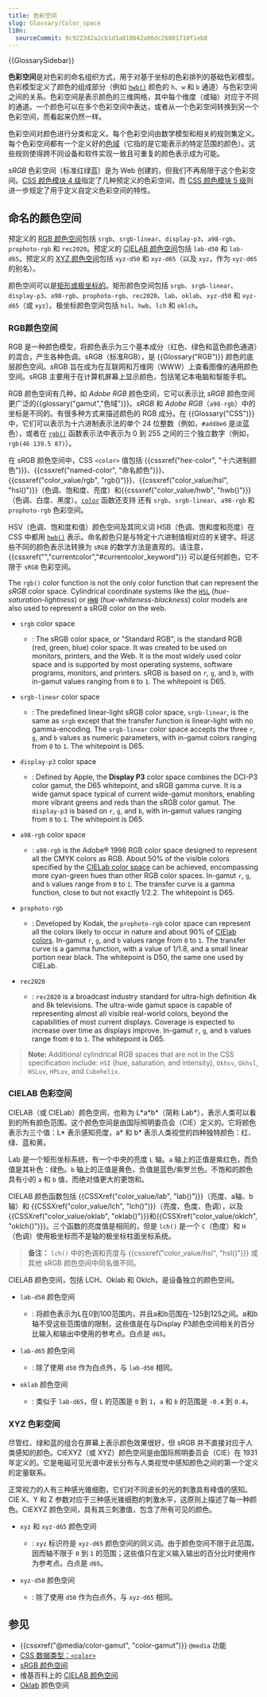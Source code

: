 ```yaml
---
title: 色彩空间
slug: Glossary/Color_space
l10n:
  sourceCommit: 9c922342a2cb1d3a818642a06dc26801710f1eb8
---
```


{{GlossarySidebar}}

**色彩空间**是对色彩的命名组织方式，用于对基于坐标的色彩排列的基础色彩模型。色彩模型定义了颜色的组成部分（例如 [`hwb()`](/zh-CN/docs/Web/CSS/color_value/hwb) 颜色的 `h`、`w` 和 `b` 通道）与色彩空间之间的关系。色彩空间是表示颜色的三维网格，其中每个维度（或轴）对应于不同的通道。一个颜色可以在多个色彩空间中表达，或者从一个色彩空间转换到另一个色彩空间，而看起来仍然一样。

色彩空间对颜色进行分类和定义。每个色彩空间由数学模型和相关的规则集定义。每个色彩空间都有一个定义好的[色域](/zh-CN/docs/Glossary/Gamut)（它指的是它能表示的特定范围的颜色）。这些规则使得跨不同设备和软件实现一致且可重复的颜色表示成为可能。

*sRGB* 色彩空间（标准红绿蓝）是为 Web 创建的，但我们不再局限于这个色彩空间。[CSS 颜色模块 4 级](https://drafts.csswg.org/css-color)指定了几种预定义的色彩空间，而 [CSS 颜色模块 5 级](https://drafts.csswg.org/css-color-5/)则进一步规定了用于定义自定义色彩空间的特性。

## 命名的颜色空间

预定义的 [RGB 颜色空间](#rgb_color_spaces)包括 `srgb`、`srgb-linear`、`display-p3`、`a98-rgb`、`prophoto-rgb` 和 `rec2020`。预定义的 [CIELAB 颜色空间](#cielab_color_spaces)包括 `lab-d50` 和 `lab-d65`。预定义的 [XYZ 颜色空间](#xyz_color_spaces)包括 `xyz-d50` 和 `xyz-d65`（以及 `xyz`，作为 `xyz-d65` 的别名）。

颜色空间可以是[矩形或极坐标的](https://ericportis.com/posts/2024/okay-color-spaces/)。矩形颜色空间包括 `srgb`、`srgb-linear`、`display-p3`、`a98-rgb`、`prophoto-rgb`、`rec2020`、`lab`、`oklab`、`xyz-d50` 和 `xyz-d65`（或 `xyz`）。极坐标颜色空间包括 `hsl`、`hwb`、`lch` 和 `oklch`。

### RGB颜色空间

RGB 是一种颜色模型，将颜色表示为三个基本成分（红色、绿色和蓝色颜色通道）的混合，产生各种色调。sRGB（标准RGB），是 {{Glossary("RGB")}} 颜色的底层颜色空间。sRGB 旨在成为在互联网和万维网（WWW）上查看图像的通用颜色空间。sRGB 主要用于在计算机屏幕上显示颜色，包括笔记本电脑和智能手机。

RGB 颜色空间有几种，如 *Adobe RGB* 颜色空间，它可以表示比 *sRGB* 颜色空间更广泛的{{glossary("gamut","色域")}}。*sRGB* 和 *Adobe RGB*（`a98-rgb`）中的坐标是不同的。有很多种方式来描述颜色的 RGB 成分。在 {{Glossary("CSS")}} 中，它们可以表示为十六进制表示法的单个 24 位整数（例如，`#add8e6` 是淡蓝色），或者在 [`rgb()`](/zh-CN/docs/Web/CSS/color_value/rgb) 函数表示法中表示为 0 到 255 之间的三个独立数字（例如，`rgb(46 139.5 87)`）。

在 sRGB 颜色空间中，CSS `<color>` 值包括 {{cssxref("hex-color", "十六进制颜色")}}、{{cssxref("named-color", "命名颜色")}}、{{cssxref("color_value/rgb", "rgb()")}}、{{cssxref("color_value/hsl", "hsl()")}}（色调、饱和度、亮度）和{{cssxref("color_value/hwb", "hwb()")}}（色调、白度、黑度）。[`color`](/zh-CN/docs/Web/CSS/color_value/color) 函数还支持 还有 `srgb`、`srgb-linear`、`a98-rgb` 和 `prophoto-rgb` 色彩空间。

HSV（色调、饱和度和值）颜色空间及其同义词 HSB（色调、饱和度和亮度）在 CSS 中都用 [`hwb()`](/zh-CN/docs/Web/CSS/color_value/hwb) 表示。命名颜色只是与特定十六进制值相对应的关键字。将这些不同的颜色表示法转换为 `sRGB` 的数学方法是直观的。请注意，{{cssxref("<color>","currentcolor","#currentcolor_keyword")}} 可以是任何颜色，它不限于 `sRGB` 色彩空间。

The `rgb()` color function is not the only color function that can represent the _sRGB_ color space. Cylindrical coordinate systems like the [`HSL`](/zh-CN/docs/Web/CSS/color_value/hsl) (_hue-saturation-lightness_) or [`HWB`](/zh-CN/docs/Web/CSS/color_value/hwb) (_hue-whiteness-blackness_) color models are also used to represent a sRGB color on the web.

- `srgb` color space

  - : The sRGB color space, or "Standard RGB", is the standard RGB (red, green, blue) color space. It was created to be used on monitors, printers, and the Web. It is the most widely used color space and is supported by most operating systems, software programs, monitors, and printers. sRGB is based on `r`, `g`, and `b`, with in-gamut values ranging from `0` to `1`. The whitepoint is D65.

- `srgb-linear` color space

  - : The predefined linear-light sRGB color space, `srgb-linear`, is the same as `srgb` except that the transfer function is linear-light with no gamma-encoding. The `srgb-linear` color space accepts the three `r`, `g`, and `b` values as numeric parameters, with in-gamut colors ranging from `0` to `1`. The whitepoint is D65.

- `display-p3` color space

  - : Defined by Apple, the **Display P3** color space combines the DCI-P3 color gamut, the D65 whitepoint, and sRGB gamma curve. It is a wide gamut space typical of current wide-gamut monitors, enabling more vibrant greens and reds than the sRGB color gamut. The `display-p3` is based on `r`, `g`, and `b`, with in-gamut values ranging from `0` to `1`. The whitepoint is D65.

- `a98-rgb` color space

  - : `a98-rgb` is the Adobe® 1998 RGB color space designed to represent all the CMYK colors as RGB. About 50% of the visible colors specified by the [CIELab color space](#cielab_color_spaces) can be achieved, encompassing more cyan-green hues than other RGB color spaces. In-gamut `r`, `g`, and `b` values range from `0` to `1`. The transfer curve is a gamma function, close to but not exactly 1/2.2. The whitepoint is D65.

- `prophoto-rgb`

  - : Developed by Kodak, the `prophoto-rgb` color space can represent all the colors likely to occur in nature and about 90% of [CIElab colors](#cielab_color_spaces). In-gamut `r`, `g`, and `b` values range from `0` to `1`. The transfer curve is a gamma function, with a value of 1/1.8, and a small linear portion near black. The whitepoint is D50, the same one used by CIELab.

- `rec2020`

  - : `rec2020` is a broadcast industry standard for ultra-high definition 4k and 8k televisions. The ultra-wide gamut space is capable of representing almost all visible real-world colors, beyond the capabilities of most current displays. Coverage is expected to increase over time as displays improve. In-gamut `r`, `g`, and `b` values range from `0` to `1`. The whitepoint is D65.

> **Note:** Additional cylindrical RGB spaces that are not in the CSS specification include: `HSI` (hue, saturation, and intensity), `Okhsv`, `Okhsl`, `HSLuv`, `HPLuv`, and `Cubehelix`.

### CIELAB 色彩空间

CIELAB（或 CIELab）颜色空间，也称为 L\*a\*b*（简称 Lab*），表示人类可以看到的所有颜色范围。这个颜色空间是由国际照明委员会（CIE）定义的。它将颜色表示为三个值：L\* 表示感知亮度，a\* 和 b\* 表示人类视觉的四种独特颜色：红、绿、蓝和黄。

Lab 是一个矩形坐标系统，有一个中央的亮度 `L` 轴。`a` 轴上的正值是紫红色，而负值是其补色：绿色。`b` 轴上的正值是黄色，负值是蓝色/紫罗兰色。不饱和的颜色具有小的 `a` 和 `b` 值，而绝对值更大的更饱和。

CIELAB 颜色函数包括 {{CSSXref("color_value/lab", "lab()")}}（亮度、a轴、b轴）和 {{CSSXref("color_value/lch", "lch()")}}（亮度、色度、色调），以及 {{CSSXref("color_value/oklab", "oklab()")}}和{{CSSXref("color_value/oklch", "oklch()")}}。三个函数的亮度值是相同的，但是 `lch()` 是一个 `C`（色度）和 `H`（色调）使用极坐标而不是轴的极坐标柱面坐标系统。

> **备注：** `lch()` 中的色调和亮度与 {{cssxref("color_value/hsl", "hsl()")}} 或其他 sRGB 颜色空间中同名值不同。

CIELAB 颜色空间，包括 LCH、Oklab 和 Oklch，是设备独立的颜色空间。

- `lab-d50` 颜色空间

  - : 将颜色表示为L在0到100范围内，并且a和b范围在-125到125之间。a和b轴不受这些范围值的限制，这些值是在与Display P3颜色空间相关的百分比输入和输出中使用的参考点。白点是 `d65`。

- `lab-d65` 颜色空间

  - : 除了使用 `d50` 作为白点外，与 `lab-d50` 相同。

- `oklab` 颜色空间

  - : 类似于 `lab-d65`，但 `L` 的范围是 `0` 到 `1`，`a` 和 `b` 的范围是 `-0.4` 到 `0.4`。

### XYZ 色彩空间

尽管红、绿和蓝的组合在屏幕上表示颜色效果很好，但 sRGB 并不直接对应于人类感知的颜色。CIEXYZ（或 XYZ）颜色空间是由国际照明委员会（CIE）在 1931 年定义的。它是电磁可见光谱中波长分布与人类视觉中感知颜色之间的第一个定义的定量联系。

正常视力的人有三种感光锥细胞，它们对不同波长的光的刺激具有峰值的感知。CIE X、Y 和 Z 参数对应于三种感光锥细胞的刺激水平，这原则上描述了每一种颜色。CIEXYZ 颜色空间，具有其三刺激值，包含了所有可见的颜色。

- `xyz` 和 `xyz-d65` 颜色空间
  
  - : `xyz` 标识符是 `xyz-d65` 颜色空间的同义词。由于颜色空间不限于此范围，因而轴不限于 `0` 到 `1` 的范围；这些值只在定义输入输出的百分比时使用作为参考点。白点是 `d65`。

- `xyz-d50` 颜色空间
  
  - : 除了使用 `d50` 作为白点外，与 `xyz-d65` 相同。

## 参见

- {{cssxref("@media/color-gamut", "color-gamut")}} `@media` 功能
- [CSS 数据类型：`<color>`](/zh-CN/docs/Web/CSS/color_value)
- [sRGB 颜色空间](https://webstore.iec.ch/publication/6168)
- 维基百科上的 [CIELAB 颜色空间](https://zh.wikipedia.org/wiki/CIELAB色彩空间)
- [Oklab](https://bottosson.github.io/posts/oklab/) 颜色空间
